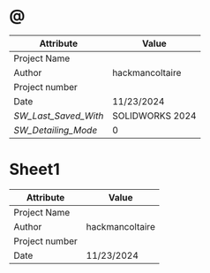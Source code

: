 # @
| Attribute | Value |
| ---  | ---     |
| Project Name |  |
| Author | hackmancoltaire |
| Project number |  |
| Date | 11/23/2024 |
| _SW_Last_Saved_With_ | SOLIDWORKS 2024 |
| _SW_Detailing_Mode_ | 0 |
# Sheet1
| Attribute | Value |
| ---  | ---     |
| Project Name |  |
| Author | hackmancoltaire |
| Project number |  |
| Date | 11/23/2024 |

